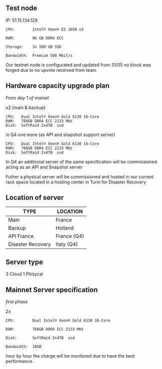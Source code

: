 ## Test node

IP: 51.15.134.128

    CPU:        Intel® Xeon® E5 1650 v3

    RAM:        96 GB DDR4 ECC

    Storage:    3x 500 GB SSD

    Bandwidth:  Premium 500 Mbit/s

Our testnet node is configurated and updated from 31/05 no block was forged due to no upvote received from team


## Hardware capacity upgrade plan

*From day 1 of mainet*

x2 (main & backup)

    CPU:   Dual Intel® Xeon® Gold 6130 16-Core
    RAM:   768GB DDR4 ECC 2133 MHz
    Disk:  SoftRaid 2x4TB  ssd

in Q4
one more (as API and snapshot support server)

    CPU:   Dual Intel® Xeon® Gold 6130 16-Core
    RAM:   768GB DDR4 ECC 2133 MHz
    Disk:  SoftRaid 2x4TB  ssd

In Q4 an additional server of the same specification will be commissioned acting as an API and Snapshot server

Futher a physical server will be commissioned and hosted in our current rack space located in a hosting center in Turin for Disaster Recovery

## Location of server

TYPE | LOCATION
------------ | -------------
 Main | France
 Backup | Holland
 API France | France (Q4)
 Disaster Recovery | Italy    (Q4)


## Server type

3 Cloud
1 Phisycal


## Mainnet Server specification

*first phase*

  2x
  
    CPU:        Dual Intel® Xeon® Gold 6130 16-Core
    
    RAM:        768GB DDR4 ECC 2133 MHz
    
    Disk:       SoftRaid 2x4TB  ssd
    
    Bandwidth:  10GB


hour by hour the charge will be monitored due to have the best performance.
